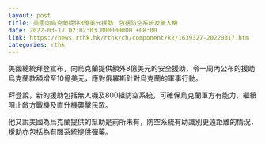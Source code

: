 ```yaml
---
layout: post
title: 美國向烏克蘭提供8億美元援助　包括防空系統及無人機
date: 2022-03-17 02:02:03.000000000 +08:00
link: https://news.rthk.hk/rthk/ch/component/k2/1639327-20220317.htm
categories: rthk
---
```


美國總統拜登宣布，向烏克蘭提供額外8億美元的安全援助，令一周內公布的援助烏克蘭款額增至10億美元，應對俄羅斯針對烏克蘭的軍事行動。

拜登說，新的援助包括無人機及800組防空系統，可確保烏克蘭軍方有能力，繼續阻止敵方戰機及直升機襲擊民眾。

他又說美國為烏克蘭提供的幫助是前所未有，防空系統有助識別更遠距離的情況，援助亦包括為有關系統提供彈藥。
